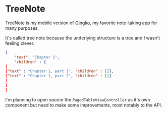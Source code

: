 # TreeNote
TreeNote is my mobile version of [Gingko](https://gingkoapp.com/app), my favorite note-taking app for many purposes.

It's called tree note because the underlying structure is a tree and I wasn't feeling clever.

```json
{
	"text": "Chapter 1",
	"children" : {
[
{"text" : "Chapter 1, part 1", "children" : []},
{"text" : "Chapter 1, part 2", "children" : []}
]
}
}
```

I'm planning to open source the `PagedTableViewController` as it's own component but need to make some improvements, most notably to the API. 